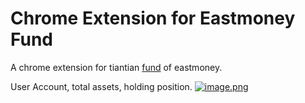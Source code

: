 # Chrome Extension for Eastmoney Fund

A chrome extension for tiantian [fund](https://fund.eastmoney.com/) of eastmoney. 

User Account, total assets, holding position.
[![image.png](https://i.postimg.cc/Hk1QN0H6/image.png)](https://postimg.cc/9r1RR7D9)

